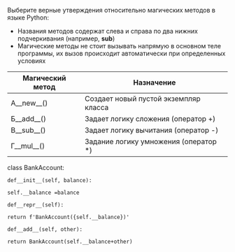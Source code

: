Выберите верные утверждения относительно магических методов в языке Python:

* Названия методов содержат слева и справа по два нижних подчеркивания (например, __sub__)
* Магические методы не стоит вызывать напрямую в основном теле программы, их вызов происходит автоматически при определенных условиях



| **Магический метод** | **Назначение**                                         |
| ----------------------------------------- | ---------------------------------------------------------------------- |
| А__new__()                               | Создает новый пустой экземпляр класса |
| Б__add__()                               | Задает логику сложения (оператор +)        |
| В__sub__()                               | Задает логику вычитания (оператор -)      |
| Г__mul__()                               | Задание логику умножения (оператор *)    |



class BankAccount:

    def__init__(self, balance):

    self.__balance =balance

    def__repr__(self):

    return f'BankAccount({self.__balance})'

    def__add__(self, other):

    return BankAccount(self.__balance+other)
